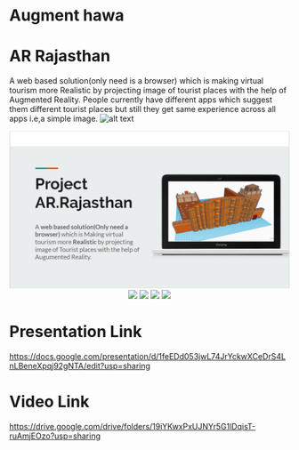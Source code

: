 # Augment hawa
# AR Rajasthan  
A web based solution(only need is a browser) which is making virtual tourism more Realistic by projecting image of tourist places with the help of Augmented Reality.
People currently have different apps which suggest them different tourist places but still they get same experience across all apps i.e,a simple image.
![alt text](augment-hawa/images/1.JPG)
<p align="center">
  <img src="./images/1.jpg" />
  <img src="./images/2" />
  <img src="./images/3" />
  <img src="./images/4" />
  <img src="./images/5" />
</p>



# Presentation Link
https://docs.google.com/presentation/d/1feEDd053jwL74JrYckwXCeDrS4LnLBeneXpqj92gNTA/edit?usp=sharing
# Video Link
https://drive.google.com/drive/folders/19iYKwxPxUJNYr5G1lDqisT-ruAmjEOzo?usp=sharing

